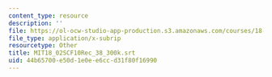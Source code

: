 ```yaml
---
content_type: resource
description: ''
file: https://ol-ocw-studio-app-production.s3.amazonaws.com/courses/18-02sc-multivariable-calculus-fall-2010/44b65700e50d1e0ee6ccd31f80f16990_MIT18_02SCF10Rec_38_300k.srt
file_type: application/x-subrip
resourcetype: Other
title: MIT18_02SCF10Rec_38_300k.srt
uid: 44b65700-e50d-1e0e-e6cc-d31f80f16990
---
```

